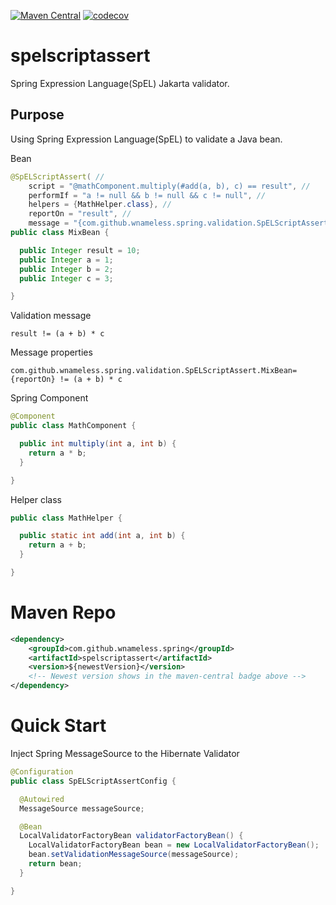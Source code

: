 [![Maven Central](https://maven-badges.herokuapp.com/maven-central/com.github.wnameless.spring/spelscriptassert/badge.svg)](https://maven-badges.herokuapp.com/maven-central/com.github.wnameless.spring/spelscriptassert)
[![codecov](https://codecov.io/gh/wnameless/spelscriptassert/branch/master/graph/badge.svg)](https://codecov.io/gh/wnameless/spelscriptassert)

spelscriptassert
=============
Spring Expression Language(SpEL) Jakarta validator.

## Purpose
Using Spring Expression Language(SpEL) to validate a Java bean.

Bean
```java
@SpELScriptAssert( //
    script = "@mathComponent.multiply(#add(a, b), c) == result", //
    performIf = "a != null && b != null && c != null", //
    helpers = {MathHelper.class}, //
    reportOn = "result", //
    message = "{com.github.wnameless.spring.validation.SpELScriptAssert.MixBean}")
public class MixBean {

  public Integer result = 10;
  public Integer a = 1;
  public Integer b = 2;
  public Integer c = 3;

}
```

Validation message
```
result != (a + b) * c
```

Message properties
```properties
com.github.wnameless.spring.validation.SpELScriptAssert.MixBean={reportOn} != (a + b) * c
```

Spring Component
```java
@Component
public class MathComponent {

  public int multiply(int a, int b) {
    return a * b;
  }

}

```

Helper class
```java
public class MathHelper {

  public static int add(int a, int b) {
    return a + b;
  }

}
```

# Maven Repo
```xml
<dependency>
	<groupId>com.github.wnameless.spring</groupId>
	<artifactId>spelscriptassert</artifactId>
	<version>${newestVersion}</version>
	<!-- Newest version shows in the maven-central badge above -->
</dependency>
```

# Quick Start
Inject Spring MessageSource to the Hibernate Validator
```java
@Configuration
public class SpELScriptAssertConfig {

  @Autowired
  MessageSource messageSource;

  @Bean
  LocalValidatorFactoryBean validatorFactoryBean() {
    LocalValidatorFactoryBean bean = new LocalValidatorFactoryBean();
    bean.setValidationMessageSource(messageSource);
    return bean;
  }

}
```
